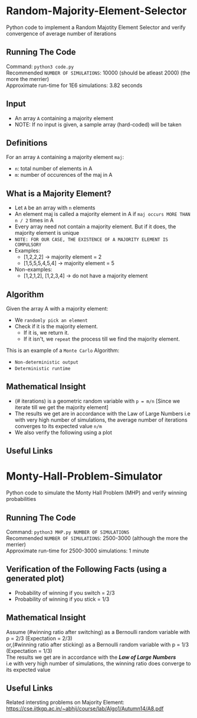 # Random-Majority-Element-Selector

Python code to implement a Random Majotity Element Selector and verify convergence of average number of iterations<br />
   
## **Running The Code** <br />
Command: ```python3 code.py``` <br />
Recommended ```NUMBER OF SIMULATIONS```: 10000 (should be atleast 2000) (the more the merrier) <br />
Approximate run-time for 1E6 simulations: 3.82 seconds <br />

## Input <br />
- An array ```A``` containing a majority element <br />
- NOTE: If no input is given, a sample array (hard-coded) will be taken <br />

## Definitions <br />
For an array ```A``` containing a majority element ```maj```: <br />
- ```n```: total number of elements in A <br />
- ```m```: number of occurences of the maj in A <br />

## What is a Majority Element? <br />
- Let ```A``` be an array with ```n``` elements<br />
- An element maj is called a majority element in A if ```maj occurs MORE THAN n / 2``` times in A<br />
- Every array need not contain a majority element. But if it does, the majority element is unique <br />
- ``` NOTE: FOR OUR CASE, THE EXISTENCE OF A MAJORITY ELEMENT IS COMPULSORY ```  <br />
- Examples: 
  - [1,2,2,2] -> majority element = 2
  - [1,5,5,5,4,5,4] -> majority element = 5 <br />
- Non-examples: 
  - [1,2,1,2], [1,2,3,4] -> do not have a majority element <br />
   
## Algorithm <br />
Given the array A with a majority element: <br />
- We ```randomly pick an element```<br />
- Check if it is the majority element. <br />
  - If it is, we return it. <br />
  - If it isn't, we ```repeat``` the process till we find the majority element. <br />
 
This is an example of a ```Monte Carlo``` Algorithm:
- ```Non-deterministic output```
- ```Deterministic runtime```

## Mathematical Insight <br />
- (# iterations) is a geometric random variable with ```p = m/n``` [Since we iterate till we get the majority element] <br />
- The results we get are in accordance with the Law of Large Numbers 
i.e with very high number of simulations, the average number of iterations converges to its expected value ```n/m``` <br />
- We also verify the following using a plot<br />

## Useful Links <br />
# Monty-Hall-Problem-Simulator


Python code to simulate the Monty Hall Problem (MHP) and verify winning probabilities<br />
   
## **Running The Code** <br />
Command: ```python3 MHP.py NUMBER OF SIMULATIONS``` <br />
Recommended ```NUMBER OF SIMULATIONS```: 2500-3000 (although the more the merrier)<br />
Approximate run-time for 2500-3000 simulations: 1 minute<br />

## Verification of the Following Facts (using a generated plot)<br />
   
- Probability of winning if you switch = 2/3<br />
- Probability of winning if you stick = 1/3<br />

## Mathematical Insight<br />
Assume (#winning ratio after switching) as a Bernoulli random variable with p = 2/3 (Expectation = 2/3)<br />
or,(#winning ratio after sticking) as a Bernoulli random variable with p = 1/3 (Expectation = 1/3)<br />
The results we get are in accordance with the ***Law of Large Numbers***<br /> i.e with very high number of simulations, the winning ratio does converge to its expected value
   
## Useful Links <br />
Related intersting problems on Majority Element: https://cse.iitkgp.ac.in/~abhij/course/lab/Algo1/Autumn14/A8.pdf <br />
   
